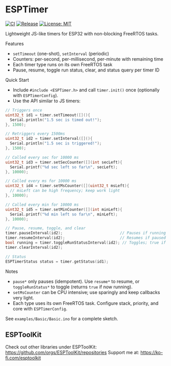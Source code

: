# ESPTimer

[![CI](https://github.com/ESPToolKit/esp-timer/actions/workflows/ci.yml/badge.svg)](https://github.com/ESPToolKit/esp-timer/actions/workflows/ci.yml)
[![Release](https://img.shields.io/github/v/release/ESPToolKit/esp-timer?sort=semver)](https://github.com/ESPToolKit/esp-timer/releases)
[![License: MIT](https://img.shields.io/badge/License-MIT-yellow.svg)](LICENSE.md)

Lightweight JS-like timers for ESP32 with non-blocking FreeRTOS tasks.

Features
- `setTimeout` (one-shot), `setInterval` (periodic)
- Counters: per-second, per-millisecond, per-minute with remaining time
- Each timer type runs on its own FreeRTOS task
- Pause, resume, toggle run status, clear, and status query per timer ID

Quick Start
- Include `#include <ESPTimer.h>` and call `timer.init()` once (optionally with `ESPTimerConfig`).
- Use the API similar to JS timers:

```cpp
// Triggers once
uint32_t id1 = timer.setTimeout([](){
  Serial.println("1.5 sec is timed out!");
}, 1500);

// Retriggers every 1500ms
uint32_t id2 = timer.setInterval([](){
  Serial.println("1.5 sec is triggered!");
}, 1500);

// Called every sec for 10000 ms
uint32_t id3 = timer.setSecCounter([](int secLeft){
  Serial.printf("%d sec left so far\n", secLeft);
}, 10000);

// Called every ms for 10000 ms
uint32_t id4 = timer.setMsCounter([](uint32_t msLeft){
  // msLeft can be high frequency; keep work light
}, 10000);

// Called every min for 10000 ms
uint32_t id5 = timer.setMinCounter([](int minLeft){
  Serial.printf("%d min left so far\n", minLeft);
}, 10000);

// Pause, resume, toggle, and clear
timer.pauseInterval(id2);                         // Pauses if running
timer.resumeInterval(id2);                        // Resumes if paused
bool running = timer.toggleRunStatusInterval(id2); // Toggles; true if now running
timer.clearInterval(id2);

// Status
ESPTimerStatus status = timer.getStatus(id1);
```

Notes
- `pause*` only pauses (idempotent). Use `resume*` to resume, or `toggleRunStatus*` to toggle (returns `true` if now running).
- `setMsCounter` can be CPU intensive; use sparingly and keep callbacks very light.
- Each type uses its own FreeRTOS task. Configure stack, priority, and core with `ESPTimerConfig`.

See `examples/Basic/Basic.ino` for a complete sketch.

## ESPToolKit

Check out other libraries under ESPToolKit: https://github.com/orgs/ESPToolKit/repositories
Support me at: https://ko-fi.com/esptoolkit
